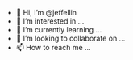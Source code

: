 - 👋 Hi, I’m @jeffellin
- 👀 I’m interested in ...
- 🌱 I’m currently learning ...
- 💞️ I’m looking to collaborate on ...
- 📫 How to reach me ...

<!---
jeffellin/jeffellin is a ✨ special ✨ repository because its `README.md` (this file) appears on your GitHub profile.
You can click the Preview link to take a look at your changes.
--->
